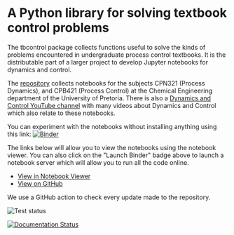# A Python library for solving textbook control problems

The tbcontrol package collects functions useful to solve the kinds of problems encountered in undergraduate process control textbooks. It is the distributable part of a larger project to develop Jupyter notebooks for dynamics and control.

The [repository](https://github.com/alchemyst/Dynamics-and-Control) collects notebooks for the subjects CPN321 (Process Dynamics), and CPB421 (Process Control) at the Chemical Engineering department of the University of Pretoria.
There is also a [Dynamics and Control YouTube channel](https://www.youtube.com/channel/UCOf3CPrYPMG4BrgkVPupPqA) with many videos about Dynamics and Control which also relate to these notebooks.

You can experiment with the notebooks without installing anything using this link: [![Binder](http://mybinder.org/badge.svg)](http://mybinder.org/repo/alchemyst/Dynamics-and-Control)

The links below will allow you to view the notebooks using the notebook viewer. You can also click on the "Launch Binder" badge above to launch a notebook server which will allow you to run all the code online.

* [View in Notebook Viewer](https://nbviewer.ipython.org/github/alchemyst/Dynamics-and-Control/blob/master/TOC.ipynb)
* [View on GitHub](https://github.com/alchemyst/Dynamics-and-Control/blob/master/TOC.ipynb)

We use a GitHub action to check every update made to the repository.

![Test status](https://github.com/alchemyst/Dynamics-and-Control/workflows/test.yml/badge.svg)


[![Documentation Status](https://readthedocs.org/projects/dynamics-and-control/badge/?version=latest)](https://dynamics-and-control.readthedocs.io/en/latest/?badge=latest)
